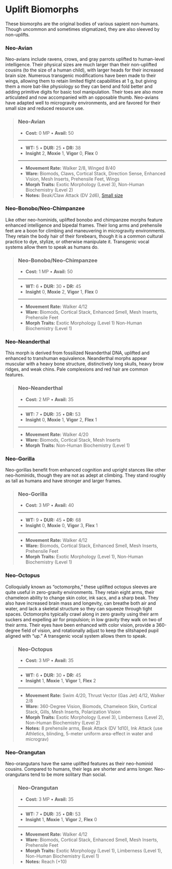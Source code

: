 # Uplift Biomorphs

These biomorphs are the original bodies of various sapient non-humans. Though uncommon and sometimes stigmatized, they are also sleeved by non-uplifts.

### Neo-Avian

Neo-avians include ravens, crows, and gray parrots uplifted to human-level intelligence. Their physical sizes are much larger than their non-uplifted cousins (to the size of a human child), with larger heads for their increased brain size. Numerous transgenic modifications have been made to their wings, allowing them to retain limited flight capabilities at 1&nbsp;g, but giving them a more bat-like physiology so they can bend and fold better and adding primitive digits for basic tool manipulation. Their toes are also more articulated and now accompanied with an opposable thumb. Neo-avians have adapted well to microgravity environments, and are favored for their small size and reduced resource use.

<blockquote class="indent stat-list">

### Neo-Avian

- **Cost:** 0&nbsp;MP • **Avail:** 50

---

- **WT:** 5 • **DUR:** 25 • **DR:** 38
- **Insight** 2, **Moxie** 1, **Vigor** 0, **Flex** 0

---

- **Movement Rate:** Walker 2/8, Winged 8/40
- **Ware:** Biomods, Claws, Cortical Stack, Direction Sense, Enhanced Vision, Mesh Inserts, Prehensile Feet, Wings
- **Morph Traits:** Exotic Morphology (Level 3), Non-Human Biochemistry (Level 2)
- **Notes:** Beak/Claw Attack (DV 2d6), [Small size](../12/21-other-action-factors.md#small-size)

</blockquote>

### Neo-Bonobo/Neo-Chimpanzee

Like other neo-hominids, uplifted bonobo and chimpanzee morphs feature enhanced intelligence and bipedal frames. Their long arms and prehensile feet are a boon for climbing and maneuvering in microgravity environments. They retain the body hair of their forebears, though it is a common cultural practice to dye, stylize, or otherwise manipulate it. Transgenic vocal systems allow them to speak as humans do.

<blockquote class="indent stat-list">

### Neo-Bonobo/Neo-Chimpanzee

- **Cost:** 1&nbsp;MP • **Avail:** 50

---

- **WT:** 6 • **DUR:** 30 • **DR:** 45
- **Insight** 0, **Moxie** 2, **Vigor** 1, **Flex** 0

---

- **Movement Rate:** Walker 4/12
- **Ware:** Biomods, Cortical Stack, Enhanced Smell, Mesh Inserts, Prehensile Feet
- **Morph Traits:** Exotic Morphology (Level 1) Non-Human Biochemistry (Level 1)

</blockquote>

### Neo-Neanderthal

This morph is derived from fossilized Neanderthal DNA, uplifted and enhanced to transhuman equivalence. Neanderthal morphs appear muscular with a heavy bone structure, distinctively long skulls, heavy brow ridges, and weak chins. Pale complexions and red hair are common features.

<blockquote class="indent stat-list">

### Neo-Neanderthal

- **Cost:** 2&nbsp;MP • **Avail:** 35

---

- **WT:** 7 • **DUR:** 35 • **DR:** 53
- **Insight** 0, **Moxie** 1, **Vigor** 2, **Flex** 1

---

- **Movement Rate:** Walker 4/20
- **Ware:** Biomods, Cortical Stack, Mesh Inserts
- **Morph Traits:** Non-Human Biochemistry (Level 1)

</blockquote>

<sort>

<sort-block>

### Neo-Gorilla

Neo-gorillas benefit from enhanced cognition and upright stances like other neo-hominids, though they are not as adept at climbing. They stand roughly as tall as humans and have stronger and larger frames.

<blockquote class="indent stat-list">

### Neo-Gorilla

- **Cost:** 3&nbsp;MP • **Avail:** 40

---

- **WT:** 9 • **DUR:** 45 • **DR:** 68
- **Insight** 0, **Moxie** 0, **Vigor** 3, **Flex** 1

---

- **Movement Rate:** Walker 4/12
- **Ware:** Biomods, Cortical Stack, Enhanced Smell, Mesh Inserts, Prehensile Feet
- **Morph Traits:** Exotic Morphology (Level 1), Non-Human Biochemistry (Level 1)

</blockquote>

<sort-block>

### Neo-Octopus

Colloquially known as “octomorphs,” these uplifted octopus sleeves are quite useful in zero-gravity environments. They retain eight arms, their chameleon ability to change skin color, ink sacs, and a sharp beak. They also have increased brain mass and longevity, can breathe both air and water, and lack a skeletal structure so they can squeeze through tight spaces. Octomorphs typically crawl along in zero gravity using their arm suckers and expelling air for propulsion; in low gravity they walk on two of their arms. Their eyes have been enhanced with color vision, provide a 360-degree field of vision, and rotationally adjust to keep the slitshaped pupil aligned with “up.” A transgenic vocal system allows them to speak.

<blockquote class="indent stat-list">

### Neo-Octopus

- **Cost:** 3&nbsp;MP • **Avail:** 35

---

- **WT:** 6 • **DUR:** 30 • **DR:** 45
- **Insight** 1, **Moxie** 1, **Vigor** 1, **Flex** 2

---

- **Movement Rate:** Swim 4/20, Thrust Vector (Gas Jet) 4/12, Walker 2/8
- **Ware:** 360-Degree Vision, Biomods, Chameleon Skin, Cortical Stack, Gills, Mesh Inserts, Polarization Vision
- **Morph Traits:** Exotic Morphology (Level 3), Limberness (Level 2), Non-Human Biochemistry (Level 2)
- **Notes:** 8 prehensile arms, Beak Attack (DV 1d10), Ink Attack (use Athletics, blinding, 5-meter uniform area-effect in water and micrograv)

</blockquote>

<sort-block>

### Neo-Orangutan

Neo-orangutans have the same uplifted features as their neo-hominid cousins. Compared to humans, their legs are shorter and arms longer. Neo-orangutans tend to be more solitary than social.

<blockquote class="indent stat-list">

### Neo-Orangutan

- **Cost:** 3&nbsp;MP • **Avail:** 35

---

- **WT:** 7 • **DUR:** 35 • **DR:** 53
- **Insight** 1, **Moxie** 1, **Vigor** 2, **Flex** 0

---

- **Movement Rate:** Walker 4/12
- **Ware:** Biomods, Cortical Stack, Enhanced Smell, Mesh Inserts, Prehensile Feet
- **Morph Traits:** Exotic Morphology (Level 1), Limberness (Level 1), Non-Human Biochemistry (Level 1)
- **Notes:** Reach (+10)

</blockquote>

</sort>

